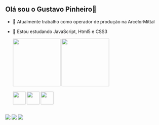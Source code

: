 ## Olá sou o Gustavo Pinheiro👋

- 🔭 Atualmente trabalho como operador de produção na ArcelorMittal
- 🌱 Estou estudando JavaScript, Html5 e CSS3

  <a href="https://github.com/GustavoAP1"></a>
  <img height="150em" src="https://github-readme-stats.vercel.app/api?username=GustavoAP1&theme=gotham&show_icons=true&hide_border=false&count_private=true"/>
  <img height="150em" src="https://github-readme-stats.vercel.app/api/top-langs/?username=GustavoAP1&theme=gotham&show_icons=true&hide_border=false&layout=compact"/>

  <div display="inline-block">
      <img height="40em" src="https://cdn.jsdelivr.net/gh/devicons/devicon@latest/icons/javascript/javascript-original.svg" />
      <img height="40em" src="https://cdn.jsdelivr.net/gh/devicons/devicon@latest/icons/html5/html5-original.svg" />
      <img height="40em" src="https://cdn.jsdelivr.net/gh/devicons/devicon@latest/icons/css3/css3-original.svg" />
 </div>
 
 ##

<div display="inline-block">
  <a href="" target="_blank"><img src="https://img.shields.io/badge/Potifólio-7289DA?style=for-the-badge&logoColor=white" target="_blank"></a> 
  <a href = "mailto:gustavoapinheiro1@gmail.com"><img src="https://img.shields.io/badge/-Gmail-FF0000?style=for-the-badge&logo=gmail&logoColor=white" target="_blank"></a>
  <a href="https://www.linkedin.com/in/gustavo-pinheiro-1064ba318/" target="_blank"><img src="https://img.shields.io/badge/-LinkedIn-%230077B5?style=for-the-badge&logo=linkedin&logoColor=white" target="_blank"></a> 
</div>


